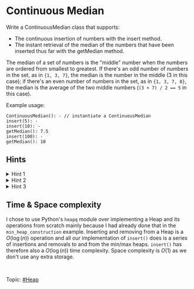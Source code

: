 # Continuous Median
Write a ContinuousMedian class that supports:

* The continuous insertion of numbers with the insert method.
* The instant retrieval of the median of the numbers that have been inserted thus far with the
  getMedian method.

The median of a set of numbers is the "middle" number when the numbers are ordered from smallest
to greatest. If there's an odd number of numbers in the set, as in `{1, 3, 7}`, the median is the
number in the middle (3 in this case); if there's an even number of numbers in the set, as in
`{1, 3, 7, 8}`, the median is the average of the two middle numbers (`(3 + 7) / 2 == 5` in this
case).

Example usage:
```
ContinuousMedian(): - // instantiate a ContinuousMedian
insert(5): -
insert(10): -
getMedian(): 7.5
insert(100): -
getMedian(): 10
```

## Hints
<details>
<summary>Hint 1</summary>
The median of a set of numbers is often, by definition, one of the numbers in the set.
Thus, you likely have to store all of the inserted numbers somewhere to be able to continuously
compute their median.
</details>

<details>
<summary>Hint 2</summary>
The median of a set of numbers is either the middle number of that set or the average of the middle
numbers. This means that if you could somehow keep track of the middle number(s) of the set of
inserted numbers, you could easily compute the median by finding the indices of the middle numbers
and doing some simple calculations. Perhaps storing all of the numbers in a sorted array could work,
but what would be the runtime implication of inserting each new number into a sorted array?
</details>

<details>
<summary>Hint 3</summary>
Realizing that you only need to keep track of the middle numbers in the set of inserted numbers
to compute the median, try keeping track of two subsets of the numbers: a max-heap of the lower
half of the numbers and a min-heap of the greater half of the numbers. Any time you insert a number,
pick the heap to place it in by comparing it to the max / min values of the heaps. Then, re-balance
the heaps in an effort to keep their sizes apart by at most one. Doing so will allow you to access
the middle number(s) of the set of inserted numbers very easily, which will make calculating the
median a trivial computation. Re-balancing the heaps can be accomplished by simply removing a value
from the larger heap and inserting it in the smaller one. What are the runtime implications of all
these operations?
</details>

## Time & Space complexity
I chose to use Python's `heapq` module over implementing a Heap and its operations from scratch
mainly because I had already done that in the `min_heap_construction` example. Inserting and
removing from a Heap is a $O(\log(n))$ operation and all our implementation of `insert()` does is
a series of insertions and removals to and from the min/max heaps. `insert()` has therefore also a
$O(\log(n))$ time complexity. Space complexity is $O(1)$ as we don't use any extra storage.

</br>

Topic: [#Heap]()